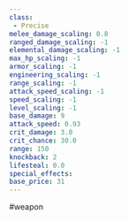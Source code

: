 ```yaml
---
class: 
 - Precise
melee_damage_scaling: 0.8
ranged_damage_scaling: -1
elemental_damage_scaling: -1
max_hp_scaling: -1
armor_scaling: -1
engineering_scaling: -1
range_scaling: -1
attack_speed_scaling: -1
speed_scaling: -1
level_scaling: -1
base_damage: 9
attack_speed: 0.93
crit_damage: 3.0
crit_chance: 30.0
range: 150
knockback: 2
lifesteal: 0.0
special_effects: 
base_price: 31
---
```

#weapon